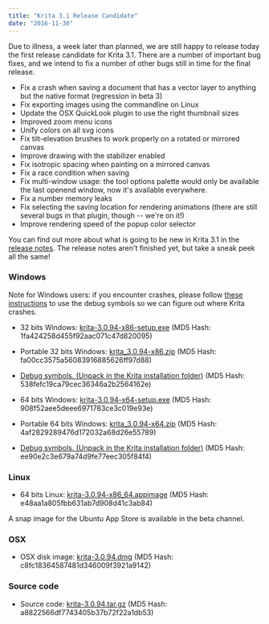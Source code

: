 ```yaml
---
title: "Krita 3.1 Release Candidate"
date: "2016-11-30"
---
```


Due to illness, a week later than planned, we are still happy to release today the first release candidate for Krita 3.1. There are a number of important bug fixes, and we intend to fix a number of other bugs still in time for the final release.

- Fix a crash when saving a document that has a vector layer to anything but the native format (regression in beta 3)
- Fix exporting images using the commandline on Linux
- Update the OSX QuickLook plugin to use the right thumbnail sizes
- Improved zoom menu icons
- Unify colors on all svg icons
- Fix tilt-elevation brushes to work properly on a rotated or mirrored canvas
- Improve drawing with the stabilizer enabled
- Fix isotropic spacing when painting on a mirrored canvas
- Fix a race condition when saving
- Fix multi-window usage: the tool options palette would only be available the last openend window, now it's available everywhere.
- Fix a number memory leaks
- Fix selecting the saving location for rendering animations (there are still several bugs in that plugin, though -- we're on it!)
- Improve rendering speed of the popup color selector

You can find out more about what is going to be new in Krita 3.1 in the [release notes](/release-notes-for-krita-3-1). The release notes aren't finished yet, but take a sneak peek all the same!

### Windows

Note for Windows users: if you encounter crashes, please follow [these instructions](https://docs.krita.org/Dr._Mingw_debugger) to use the debug symbols so we can figure out where Krita crashes.

- 32 bits Windows: [krita-3.0.94-x86-setup.exe](http://download.kde.org/unstable/krita/3.0.94/krita-3.0.94-x86-setup.exe) (MD5 Hash: 1fa424258d455f92aac071c47d820095)
- Portable 32 bits Windows: [krita\_3.0.94-x86.zip](http://download.kde.org/unstable/krita/3.0.94/krita_3.0.94-x86.zip) (MD5 Hash: fa00cc3575a56083916885626ff97d88)
- [Debug symbols. (Unpack in the Krita installation folder)](http://download.kde.org/unstable/krita/3.0.94/krita-3.0.94-x86-dbg.zip) (MD5 Hash: 538fefc19ca79cec36346a2b2564162e)

- 64 bits Windows: [krita-3.0.94-x64-setup.exe](http://download.kde.org/unstable/krita/3.0.94/krita-3.0.94-x64-setup.exe) (MD5 Hash: 908f52aee5deee6971783ce3c019e93e)
- Portable 64 bits Windows: [krita\_3.0.94-x64.zip](http://download.kde.org/unstable/krita/3.0.94/krita_3.0.94-x64.zip) (MD5 Hash: 4af2829289476d172032a68d26e55789)
- [Debug symbols. (Unpack in the Krita installation folder)](http://download.kde.org/unstable/krita/3.0.94/krita_3.0.94-x64-dbg.zip) (MD5 Hash: ee90e2c3e679a74d9fe77eec305f84f4)

### Linux

- 64 bits Linux: [krita-3.0.94-x86\_64.appimage](http://download.kde.org/unstable/krita/3.0.94/krita-3.0.94-x86_64.appimage) (MD5 Hash: e48aa1a805fbb631ab7d908d41c3ab84)

A snap image for the Ubuntu App Store is available in the beta channel.

### OSX

- OSX disk image: [krita-3.0.94.dmg](http://download.kde.org/unstable/krita/3.0.94/krita-3.0.94.dmg) (MD5 Hash: c8fc18364587481d346009f3921a9142)

### Source code

- Source code: [krita-3.0.94.tar.gz](http://download.kde.org/unstable/krita/3.0.94/krita-3.0.94.tar.gz) (MD5 Hash: a8822566df7743405b37b72f22a1db53)
